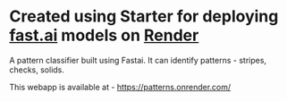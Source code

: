 # Created using Starter for deploying [fast.ai](https://www.fast.ai) models on [Render](https://render.com)



A pattern classifier built using Fastai. It can identify patterns - stripes, checks, solids.
 

This webapp is available at - https://patterns.onrender.com/


